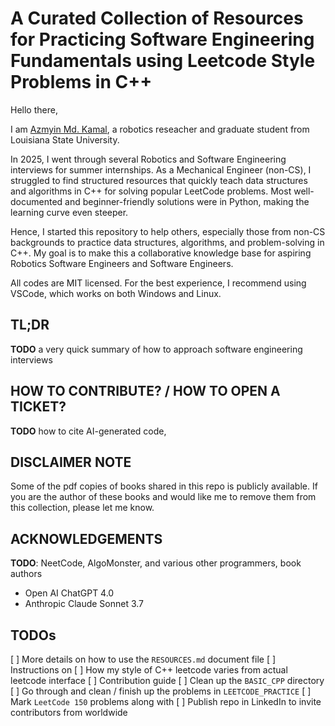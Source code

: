 # A Curated Collection of Resources for Practicing Software Engineering Fundamentals using Leetcode Style Problems in C++

Hello there,

I am [Azmyin Md. Kamal](https://mechazo11.github.io/), a robotics reseacher and graduate student from Louisiana State University. 

In 2025, I went through several Robotics and Software Engineering interviews for summer internships. As a Mechanical Engineer (non-CS), I struggled to find structured resources that quickly teach data structures and algorithms in C++ for solving popular LeetCode problems. Most well-documented and beginner-friendly solutions were in Python, making the learning curve even steeper.

Hence, I started this repository to help others, especially those from non-CS backgrounds to practice data structures, algorithms, and problem-solving in C++. My goal is to make this a collaborative knowledge base for aspiring Robotics Software Engineers and Software Engineers.

All codes are MIT licensed. For the best experience, I recommend using VSCode, which works on both Windows and Linux.


## TL;DR

**TODO** a very quick summary of how to approach software engineering interviews


## HOW TO CONTRIBUTE? / HOW TO OPEN A TICKET?

**TODO** how to cite AI-generated code, 

## DISCLAIMER NOTE

Some of the pdf copies of books shared in this repo is publicly available. If you are the author of these books and would like me to remove them from this collection, please let me know.


## ACKNOWLEDGEMENTS

**TODO**: NeetCode, AlgoMonster, and various other programmers, book authors

* Open AI ChatGPT 4.0
* Anthropic Claude Sonnet 3.7

## TODOs

[ ] More details on how to use the `RESOURCES.md` document file
[ ] Instructions on 
[ ] How my style of C++ leetcode varies from actual leetcode interface
[ ] Contribution guide
[ ] Clean up the `BASIC_CPP` directory
[ ] Go through and clean / finish up the problems in `LEETCODE_PRACTICE`
[ ] Mark `LeetCode 150` problems along with 
[ ] Publish repo in LinkedIn to invite contributors from worldwide